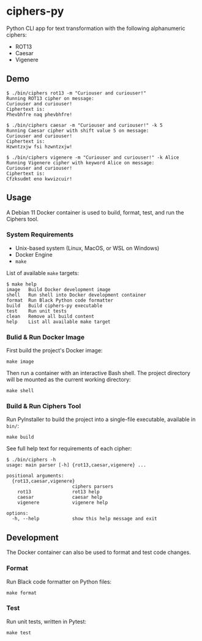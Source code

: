 # ciphers-py
Python CLI app for text transformation with the following alphanumeric ciphers:
- ROT13
- Caesar
- Vigenere

## Demo
```
$ ./bin/ciphers rot13 -m "Curiouser and curiouser!"         
Running ROT13 cipher on message:                                                                        
Curiouser and curiouser!                                                                                
Ciphertext is:                                                                                          
Phevbhfre naq phevbhfre!                                                                                

$ ./bin/ciphers caesar -m "Curiouser and curiouser!" -k 5   
Running Caesar cipher with shift value 5 on message:                                                    
Curiouser and curiouser!                                                                                
Ciphertext is:                                                                                          
Hzwntzxjw fsi hzwntzxjw!

$ ./bin/ciphers vigenere -m "Curiouser and curiouser!" -k Alice                                                                       
Running Vigenere cipher with keyword Alice on message:                                   
Curiouser and curiouser!                                                                 
Ciphertext is:                                                                           
Cfzksudmt eno kwvizcuir!                                                                                                          
```

## Usage
A Debian 11 Docker container is used to build, format, test, and run the Ciphers tool.

### System Requirements
- Unix-based system (Linux, MacOS, or WSL on Windows)
- Docker Engine
- `make`

List of available `make` targets:
```
$ make help
image   Build Docker development image
shell   Run shell into Docker development container
format  Run Black Python code formatter
build   Build ciphers-py executable
test    Run unit tests
clean   Remove all build content
help    List all available make target
```

### Bulid & Run Docker Image
First build the project's Docker image:
```
make image
```

Then run a container with an interactive Bash shell. The project directory will be mounted as the current working directory:
```
make shell
```

### Build & Run Ciphers Tool
Run PyInstaller to build the project into a single-file executable, available in `bin/`:
```
make build
```

See full help text for requirements of each cipher:
```
$ ./bin/ciphers -h
usage: main parser [-h] {rot13,caesar,vigenere} ...
                                                                    
positional arguments:                                               
  {rot13,caesar,vigenere}                                           
                        ciphers parsers                             
    rot13               rot13 help                                  
    caesar              caesar help                                 
    vigenere            vigenere help                               
                                                                    
options:                                                            
  -h, --help            show this help message and exit             

```

## Development
The Docker container can also be used to format and test code changes.

### Format
Run Black code formatter on Python files:
```
make format
```

### Test
Run unit tests, written in Pytest:
```
make test
```
